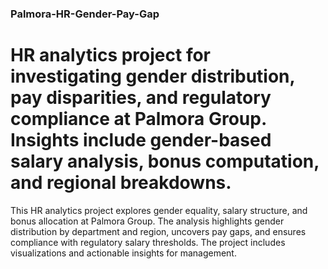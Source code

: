 ### Palmora-HR-Gender-Pay-Gap
# HR analytics project for investigating gender distribution, pay disparities, and regulatory compliance at Palmora Group. Insights include gender-based salary analysis, bonus computation, and regional breakdowns.
This HR analytics project explores gender equality, salary structure, and bonus allocation at Palmora Group. The analysis highlights gender distribution by department and region, uncovers pay gaps, and ensures compliance with regulatory salary thresholds. The project includes visualizations and actionable insights for management.
